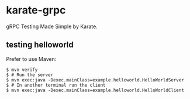 # karate-grpc
gRPC Testing Made Simple by Karate.

## testing helloworld

Prefer to use Maven:

```
$ mvn verify
$ # Run the server
$ mvn exec:java -Dexec.mainClass=example.helloworld.HelloWorldServer
$ # In another terminal run the client
$ mvn exec:java -Dexec.mainClass=example.helloworld.HelloWorldClient
```
